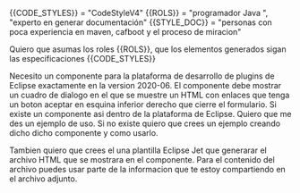 {{CODE_STYLES}} = "CodeStyleV4"
{{ROLS}} = "programador Java ", "experto en generar documentación"
{{STYLE_DOC}} = "personas con poca experiencia en maven, cafboot y el proceso de miracion"

Quiero que asumas los roles {{ROLS}}, que los elementos generados sigan las especificaciones {{CODE_STYLES}}

Necesito un componente para la plataforma de desarrollo de plugins de Eclipse exactamente en la version 2020-06. 
El componente debe mostrar un cuadro de dialogo en el que se muestre un HTML con enlaces que tenga un boton aceptar 
en esquina inferior derecho que cierre el formulario. Si existe un componente asi dentro de la plataforma de Eclipse. 
Quiero que me des un ejemplo de uso. Si no existe quiero que crees un ejemplo creando dicho dicho componente y como usarlo.

Tambien quiero que crees el una plantilla Eclipse Jet que generarar el archivo HTML que se mostrara en el componente. 
Para el contenido del archivo puedes usar parte de la informacion que te estoy compartiendo en el archivo adjunto.

